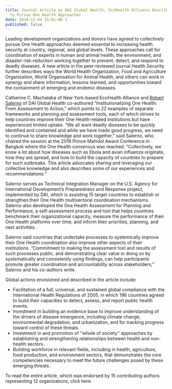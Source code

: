 ```yaml
---
title: Journal Article by DAI Global Health, EcoHealth Alliance Describes Global Agreement
  to Pursue One Health Approaches
date: 2018-12-04 15:01:00 Z
published: false
---
```


Leading development organizations and donors have agreed to collectively pursue One Health approaches deemed essential to increasing health security at country, regional, and global levels. These approaches call for coordination of experts in human and animal health, the environment, and disaster risk-reduction working together to prevent, detect, and respond to deadly diseases. A new article in the peer-reviewed journal Health Security further describes ways the World Health Organization, Food and Agriculture Organization, World Organisation for Animal Health, and others can work in synergy and share information, lessons learned, and opportunities toward the containment of emerging and endemic diseases.

Catherine C. Machalaba of New York-based EcoHealth Alliance and [Robert Salerno](https://www.dai.com/who-we-are/our-team/robert-salerno) of DAI Global Health co-authored “Institutionalizing One Health: From Assessment to Action,” which points to 22 examples of separate frameworks and planning and assessment tools, each of which strives to help countries improve their One Health-related institutions but have experienced limited uptake. “We all want deadly diseases to be quickly identified and contained and while we have made good progress, we need to continue to share knowledge and work together,” said Salerno, who chaired the session at the 2018 Prince Mahidol Award Conference in Bangkok where the One Health consensus was reached. “Collectively, we know a lot about how diseases such as Ebola and avian influenza originate, how they are spread, and how to build the capacity of countries to prepare for such outbreaks. This article advocates sharing and leveraging our collective knowledge and also describes some of our experiences and recommendations.”

Salerno serves as Technical Integration Manager on the U.S. Agency for International Development’s Preparedness and Response project, implemented by DAI, which is assisting 15 target countries to establish or strengthen their One Health multisectoral coordination mechanisms. Salerno also developed the One Health Assessment for Planning and Performance, a self-assessment process and tool that helps countries benchmark their organizational capacity, measure the performance of their One Health platforms over time, and inform their priorities, planning, and next activities.

Salerno said countries that undertake processes to systemically improve their One Health coordination also improve other aspects of their institutions. “Commitment to making the assessment tool and results of such processes public, and demonstrating clear value in doing so by systematically and consistently using findings, can help participants promote greater coordination and accountability across stakeholders,” Salerno and his co-authors write.

Global actions envisioned and described in the article include:

* Facilitation of a full, universal, and sustained global compliance with the International Health Regulations of 2005, in which 196 countries agreed to build their capacities to detect, assess, and report public health events.
* Investment in building an evidence base to improve understanding of the drivers of disease emergence, including climate change, environmental degradation, and urbanization, and for tracking progress toward control of these threats.
* Investment in and promotion of ‘‘whole of society’’ approaches by establishing and strengthening relationships between health and non-health sectors.
* Building workforce in relevant fields, including in health, agriculture, food production, and environment sectors, that demonstrates the core competencies necessary to meet the future challenges posed by these emerging threats.

To read the entire article, which was endorsed by 15 contributing authors representing 12 organizations, click here.